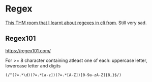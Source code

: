 # Regex


[This THM room that I learnt  about regexes in cli from](https://tryhackme.com/room/catregex). Still very sad.

## Regex101
 https://regex101.com/



For  >= 8 character containing atleast one of each: uppercase letter, lowercase letter and digits

```
(/^(?=.*\d)(?=.*[a-z])(?=.*[A-Z])[0-9a-zA-Z]{8,}$/)
```


